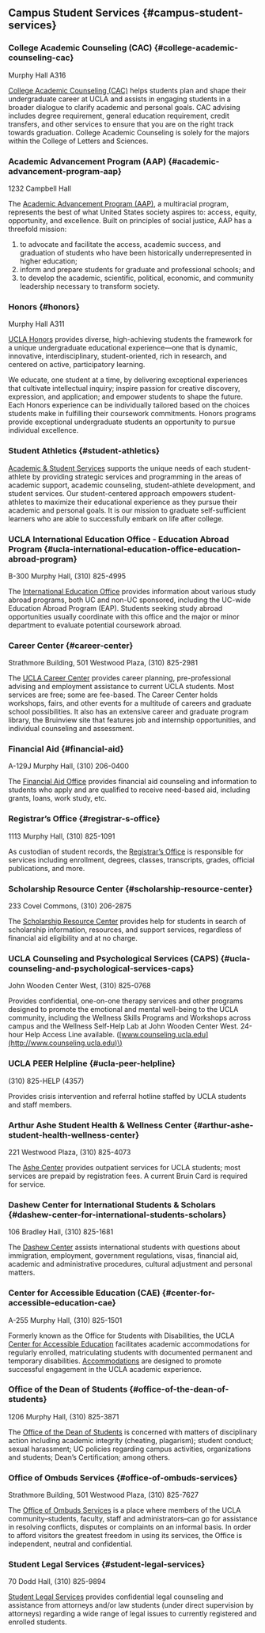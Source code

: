 ## **Campus Student Services** {#campus-student-services}

### College Academic Counseling \(CAC\) {#college-academic-counseling-cac}

Murphy Hall A316

[College Academic Counseling \(CAC\)](http://cac.ucla.edu/) helps students plan and shape their undergraduate career at UCLA and assists in engaging students in a broader dialogue to clarify academic and personal goals. CAC advising includes degree requirement, general education requirement, credit transfers, and other services to ensure that you are on the right track towards graduation. College Academic Counseling is solely for the majors within the College of Letters and Sciences.

### Academic Advancement Program \(AAP\) {#academic-advancement-program-aap}

1232 Campbell Hall

The [Academic Advancement Program \(AAP\)](http://www.aap.ucla.edu/), a multiracial program, represents the best of what United States society aspires to: access, equity, opportunity, and excellence. Built on principles of social justice, AAP has a threefold mission:

1. to advocate and facilitate the access, academic success, and graduation of students who have been historically underrepresented in higher education;
2. inform and prepare students for graduate and professional schools; and
3. to develop the academic, scientific, political, economic, and community leadership necessary to transform society.

### Honors {#honors}

Murphy Hall A311

[UCLA Honors](http://www.honors.ucla.edu/) provides diverse, high-achieving students the framework for a unique undergraduate educational experience—one that is dynamic, innovative, interdisciplinary, student-oriented, rich in research, and centered on active, participatory learning.

We educate, one student at a time, by delivering exceptional experiences that cultivate intellectual inquiry; inspire passion for creative discovery, expression, and application; and empower students to shape the future. Each Honors experience can be individually tailored based on the choices students make in fulfilling their coursework commitments. Honors programs provide exceptional undergraduate students an opportunity to pursue individual excellence.

### Student Athletics {#student-athletics}

[Academic & Student Services](http://www.uclabruins.com/news/2013/4/17/208272559.aspx) supports the unique needs of each student-athlete by providing strategic services and programming in the areas of academic support, academic counseling, student-athlete development, and student services. Our student-centered approach empowers student-athletes to maximize their educational experience as they pursue their academic and personal goals. It is our mission to graduate self-sufficient learners who are able to successfully embark on life after college.

### UCLA International Education Office - Education Abroad Program {#ucla-international-education-office-education-abroad-program}

B-300 Murphy Hall, \(310\) 825-4995

The [International Education Office](https://www.ieo.ucla.edu/) provides information about various study abroad programs, both UC and non-UC sponsored, including the UC-wide Education Abroad Program \(EAP\). Students seeking study abroad opportunities usually coordinate with this office and the major or minor department to evaluate potential coursework abroad.

### Career Center {#career-center}

Strathmore Building, 501 Westwood Plaza, \(310\) 825-2981

The [UCLA Career Center](http://www.career.ucla.edu/) provides career planning, pre-professional advising and employment assistance to current UCLA students. Most services are free; some are fee-based. The Career Center holds workshops, fairs, and other events for a multitude of careers and graduate school possibilities. It also has an extensive career and graduate program library, the Bruinview site that features job and internship opportunities, and individual counseling and assessment.

### Financial Aid {#financial-aid}

A-129J Murphy Hall, \(310\) 206-0400

The [Financial Aid Office](http://www.fao.ucla.edu) provides financial aid counseling and information to students who apply and are qualified to receive need-based aid, including grants, loans, work study, etc.

### Registrar’s Office {#registrar-s-office}

1113 Murphy Hall, \(310\) 825-1091

As custodian of student records, the [Registrar’s Office](http://www.registrar.ucla.edu) is responsible for services including enrollment, degrees, classes, transcripts, grades, official publications, and more.

### Scholarship Resource Center {#scholarship-resource-center}

233 Covel Commons, \(310\) 206-2875

The [Scholarship Resource Center](http://www.scholarshipcenter.ucla.edu/) provides help for students in search of scholarship information, resources, and support services, regardless of financial aid eligibility and at no charge.

### UCLA Counseling and Psychological Services \(CAPS\) {#ucla-counseling-and-psychological-services-caps}

John Wooden Center West, \(310\) 825-0768

Provides confidential, one-on-one therapy services and other programs designed to promote the emotional and mental well-being to the UCLA community, including the Wellness Skills Programs and Workshops across campus and the Wellness Self-Help Lab at John Wooden Center West. 24-hour Help Access Line available. \([www.counseling.ucla.edu](http://www.counseling.ucla.edu)\)

### UCLA PEER Helpline {#ucla-peer-helpline}

\(310\) 825-HELP \(4357\)

Provides crisis intervention and referral hotline staffed by UCLA students and staff members.

### Arthur Ashe Student Health & Wellness Center {#arthur-ashe-student-health-wellness-center}

221 Westwood Plaza, \(310\) 825-4073

The [Ashe Center](http://www.studenthealth.ucla.edu) provides outpatient services for UCLA students; most services are prepaid by registration fees. A current Bruin Card is required for service.

### Dashew Center for International Students & Scholars {#dashew-center-for-international-students-scholars}

106 Bradley Hall, \(310\) 825-1681

The [Dashew Center](http://www.intl.ucla.edu) assists international students with questions about immigration, employment, government regulations, visas, financial aid, academic and administrative procedures, cultural adjustment and personal matters.

### Center for Accessible Education \(CAE\) {#center-for-accessible-education-cae}

A-255 Murphy Hall, \(310\) 825-1501

Formerly known as the Office for Students with Disabilities, the UCLA [Center for Accessible Education](http://www.cae.ucla.edu/) facilitates academic accommodations for regularly enrolled, matriculating students with documented permanent and temporary disabilities. [Accommodations](http://www.cae.ucla.edu/Accommodations) are designed to promote successful engagement in the UCLA academic experience.

### Office of the Dean of Students {#office-of-the-dean-of-students}

1206 Murphy Hall, \(310\) 825-3871

The [Office of the Dean of Students](http://www.deanofstudents.ucla.edu/index.htm) is concerned with matters of disciplinary action including academic integrity \(cheating, plagarism\); student conduct; sexual harassment; UC policies regarding campus activities, organizations and students; Dean’s Certification; among others.

### Office of Ombuds Services {#office-of-ombuds-services}

Strathmore Building, 501 Westwood Plaza, \(310\) 825-7627

The [Office of Ombuds Services](http://www.ombuds.ucla.edu/) is a place where members of the UCLA community–students, faculty, staff and administrators–can go for assistance in resolving conflicts, disputes or complaints on an informal basis. In order to afford visitors the greatest freedom in using its services, the Office is independent, neutral and confidential.

### Student Legal Services {#student-legal-services}

70 Dodd Hall, \(310\) 825-9894

[Student Legal Services](https://www.studentlegal.ucla.edu/) provides confidential legal counseling and assistance from attorneys and/or law students \(under direct supervision by attorneys\) regarding a wide range of legal issues to currently registered and enrolled students.

